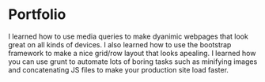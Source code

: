 # Portfolio
I learned how to use media queries to make dyanimic webpages that look great on all kinds of devices. I also learned how to use the bootstrap framework to make a nice grid/row layout that looks apealing. I learned how you can use grunt to automate lots of boring tasks such as minifying images and concatenating JS files to make your production site load faster. 
